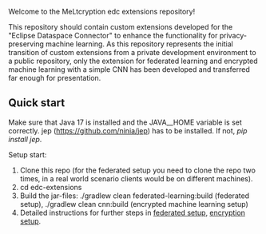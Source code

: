 Welcome to the MeLtcryption edc extensions repository!

This repository should contain custom extensions developed for the "Eclipse Dataspace Connector" to enhance the functionality for privacy-preserving machine learning. As this repository represents the initial transition of custom extensions from a private development environment to a public repository, only the extension for federated learning and encrypted machine learning with a simple CNN has been developed and transferred far enough for presentation. 

**Quick start**
--------------------------------
Make sure that Java 17 is installed and the JAVA__HOME variable is set correctly.
jep (https://github.com/ninia/jep) has to be installed. If not, *pip install jep*.

Setup start:

1. Clone this repo (for the federated setup you need to clone the repo two times, in a real world scenario clients would be on different machines).
2. cd edc-extensions
3. Build the jar-files: ./gradlew clean federated-learning:build (federated setup), ./gradlew clean cnn:build (encrypted machine learning setup)
4. Detailed instructions for further steps in [federated setup](federated-learning), [encryption setup](cnn).



